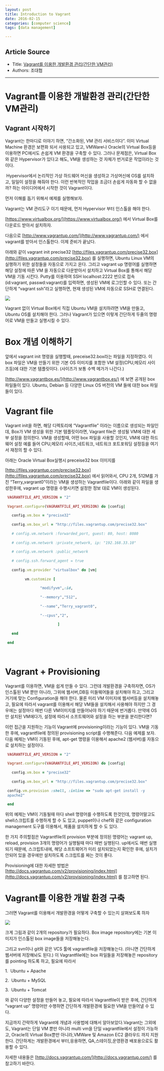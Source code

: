 ```yaml
---
layout: post
title: Introduction to Vagrant
date: 2016-02-15
categories: [computer science]
tags: [data management]

---
```



## Article Source
* Title: [Vagrant를 이용한 개발환경 관리(간단한 VM관리)](http://bcho.tistory.com/806)
* Authors: 조대협

---

# Vagrant를 이용한 개발환경 관리(간단한 VM관리)

## Vagrant 시작하기

Vagrant는 한마디로 이야기 하면, “간소화된, VM 관리 서비스이다”. 이미
Virtual Machine 환경은 보편화 되서 사용되고 있고, VMWare나 Oracle의
Virtual Box등을 이용하면 PC에서도 손쉽게 VM 환경을 구축할 수 있다.
그러나 문제점은, Virtual Box와 같은 Hypervisor가 있다고 해도, VM을
생성하는 것 자체가 번거로운 작업이라는 것이다.

 Hypervisor에서 논리적인 가상 하드웨어 머신을 생성하고 가상머신에 OS를
설치하고, 일일이 설정을 해줘야 한다. 이런 반복적인 작업을 조금더 손쉽게
자동화 할 수 없을까? 하는 아이디어에서 시작한 것이 Vagrant이다.

먼저 이해를 돕기 위해서 예제를 실행해보자.

Vagrant는 VM 관리도구 이기 때문에, 먼저 Hypervisor 부터 인스톨을 해야
한다.

[https://www.virtualbox.org/](https://www.virtualbox.org/) 에서 Virtual
Box를 다운로드 받아서 설치하자.

다음으로 [http://www.vagrantup.com/](http://www.vagrantup.com/) 에서
vagrant를 받아서 인스톨한다. 이제 준비가 끝났다.

아래와 같이 vagrant init precise32
[http://files.vagrantup.com/precise32.box](http://files.vagrantup.com/precise32.box)
를 실행하면, Ubuntu Linux VM의 실행하기 위한 설정들을 자동으로 가지고
온다. 그리고 vagrant up 명령어를 실행하면 해당 설정에 따른 VM 을
자동으로 다운받아서 설치하고 Virtual Box를 통해서 해당 VM을 기동 시킨다.
Putty를 이용하여 SSH localhost:2222 번으로 접속 (id:vagrant,
passwd:vagrant)를 입력하면, 생성된 VM에 로그인할 수 있다. 또는 간단하게
“vagrant ssh”라고 실행하면, 현재 생성된 VM에 자동으로 SSH로 연결된다.

![](http://cfile9.uf.tistory.com/image/21579D335267EF9E36D8DB)

Vagrant 없이 Virtual Box에서 직접 Ubuntu VM을 설치하려면 VM을 만들고,
Ubuntu OS를 설치해야 한다. 그러나 Vagrant가 있으면 이렇게 간단하게
두줄의 명령어로 VM을 만들고 실행시킬 수 있다.

Box 개념 이해하기
=================

앞에서 vagrant init 명령을 실행할때, preceise32.box라는 파일을
지정하였다. 이 box 파일은 VM을 만들기 위한 기본 OS 이미지를 포함한 VM
설정(CPU,메모리 사이즈등)에 대한 기본 템플릿이다. (사이즈가 보통 수백
메가가 나간다.)

[http://www.vagrantbox.es/](http://www.vagrantbox.es/) 에 보면 공개된
box 파일들이 있다. Ubuntu, Debian 등 다양한 Linux OS 버전의 VM 들에 대한
box 파일들이 있다.

Vagrant file
============

Vagrant init을 하면, 해당 디렉토리에 “Vagrantfile” 이라는 이름으로
생성되는 파일인데, Box가 VM 생성을 위한 기본 템플릿이라면, Vagrant
file은 생성될 VM에 대한 세부 설정을 정의한다. VM을 생성할때, 어떤 box
파일을 사용할 것인지, VM에 대한 하드웨어 설정 예를 들어 CPU,메모리
사이즈,네트워크, 네트워크 포트포워딩 설정등을 여기서 재정의 할 수 있다.

아래는 Oracle Virtual Box실행시 preceise32 box 이미지를

[http://files.vagrantup.com/precise32.box](http://files.vagrantup.com/precise32.box)
에서 읽어와서, CPU 2개, 512M를 가진 “Terry_vargrant0”이라는 VM을
생성하는 Vagrantfile이다. 아래와 같이 파일을 생성한후에, vagrant up
명령을 수행시키면 설정한 정보 대로 VM이 생성된다.

```ruby
 VAGRANTFILE_API_VERSION = "2"                                          
                                                                          
 Vagrant.configure(VAGRANTFILE_API_VERSION) do |config|                 
                                                                          
   config.vm.box = "precise32"                                            
                                                                          
   config.vm.box_url = "http://files.vagrantup.com/precise32.box"        
                                                                          
   # config.vm.network :forwarded_port, guest: 80, host: 8080           
                                                                          
   # config.vm.network :private_network, ip: "192.168.33.10"            
                                                                          
   # config.vm.network :public_network                                  
                                                                          
   # config.ssh.forward_agent = true                                    
                                                                          
   config.vm.provider "virtualbox" do |vm|                                
                                                                          
         vm.customize [                                                   
                                                                          
                "modifyvm",:id,                                           
                                                                          
                "--memory","512",                                         
                                                                          
                "--name","Terry_vagrant0",                               
                                                                          
                "--cpus","2",                                             
                                                                          
                        ]                                                 
                                                                          
   end                                                                    
                                                                          
 end                                                                      
```
 

Vagrant + Provisioning
======================

Vagrant를 이용하면, VM을 쉽게 만들 수 있다. 그런데 개발환경을
구축하자면, OS가 인스톨된 VM 뿐만 아니라, 그위에 웹서버,DB등
미들웨어들을 설치해야 하고, 그리고 거기에 맞는 Configuration을 해야
한다. 물론 미리 VM 이미지에 웹서버등을 설치해놓고, 필요에 따라서
vagrant를 이용해서 해당 VM들을 설치해서 사용해야 하지만 그 경우에는
설정마다 매번 다른 VM이미지를 만들어놔야 하기 때문에 번거롭다. 만약에 OS
만 설치된 VM에다가, 설정에 따라서 소프트웨어와 설정을 하는 부분을
분리한다면?

이런 접근을 지원하는 기능이 Vagrant에 provisioning이라는 기능이 있다.
VM을 기동한 후에, vagrantfile에 정의된 provisioning script를 수행해준다.
다음 예제를 보자. 다음 예제는 VM이 기동된 후에, apt-get 명령을 이용해서
apache2 (웹서버)를 자동으로 설치하는 설정이다.

```ruby
 VAGRANTFILE_API_VERSION = "2"                                          
                                                                          
 Vagrant.configure(VAGRANTFILE_API_VERSION) do |config|                 
                                                                          
   config.vm.box = "precise32"                                            
                                                                          
   config.vm.box_url = "http://files.vagrantup.com/precise32.box"        
                                                                          
 config.vm.provision :shell, :inline => "sudo apt-get install -y         
 apache2"                                                                 
                                                                          
 end                                                                      
```

위의 예제는 VM이 기동될때 마다 shell 명령어를 수행하도록 한것인데,
명령어말고도 shell스크립트를 수행하게 할 수 도 있고, puppet이나 chef와
같은 configuration management 도구를 이용해서, 제품을 설치하게 할 수 도
있다.

한 가지 주의할점은 Vagrantfile의 provision 부분에 정의된 명령어는
vagrant up, reload, provision 3개의 명령어가 실행될때 마다 매번
실행된다. up에서도 매번 실행되기 때문에, 스크립트내에, 해당 소프트웨어가
미리 설치되었는지 확인한 후에, 설치가 안되어 있을 경우에만 설치하도록
스크립트를 짜는 것이 좋다.

Provisioning에 대한 자세한 방법은
[http://docs.vagrantup.com/v2/provisioning/index.html](http://docs.vagrantup.com/v2/provisioning/index.html)
를 참고하면 된다.

Vagrant를 이용한 개발 환경 구축
===============================

그러면 Vagrant를 이용해서 개발환경을 어떻게 구축할 수 있는지 살펴보도록
하자

![](http://cfile28.uf.tistory.com/image/2104A43A5267EFB91DBB77)

크게 그림과 같이 2개의 repository가 필요하다. Box image repository에는
기본 이미지가 인스톨된 box image들을 저장해놓는다.

그리고 svn이나 git와 같은 VCS 툴에 vagrantfile을 저장해놓는다. (아니면
간단하게 웹서버에 저장해놔도 된다.) 이 Vagrantfile에는 box 파일들을
저장해놓은 repository를 pointing 하도록 하고, 필요에 따라서

1.  Ubuntu + Apache

2.  Ubuntu + MySQL

3.  Ubuntu + Tomcat

와 같이 다양한 설정을 만들어 놓고, 필요에 따라서 Vagrantfile이 받은
후에, 간단하게 “vagrant up” 명령어만 수행하면 간단하게 개발환경에 필요한
VM을 만들어낼 수 있다.

지금까지 간략하게 Vagrant에 개념과 사용법에 대해서 알아보았다.Vagrant는
그외에도, Vagrant는 단일 VM 뿐만 아니라 multi vm을 단일 vagrantfile에서
설정이 가능하고, Oracle의 Virtual Box뿐만 아니라,VMWare 및 Amazon EC2
클라우드 까지 지원한다. 간단하게는 개발환경에서 부터,응용하면,
QA,스테이징,운영환경 배포용으로도 활용할 수 있다.

자세한 내용들은 [http://docs.vagrantup.com/](http://docs.vagrantup.com/)
를 참고하기 바란다. 
